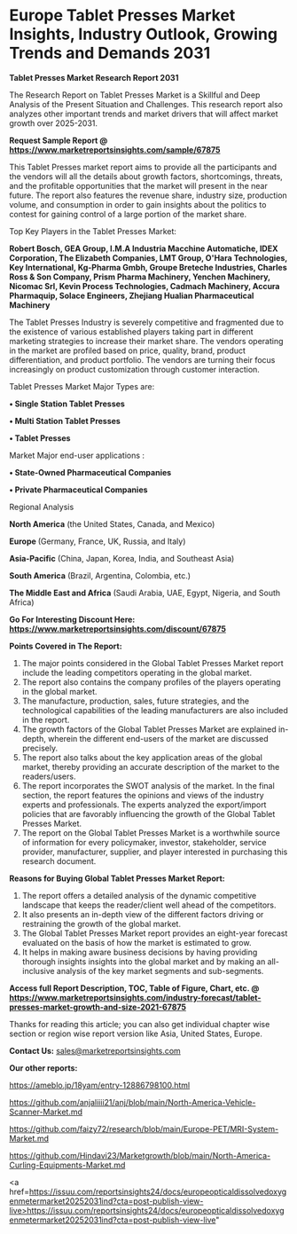 # Europe Tablet Presses Market Insights, Industry Outlook, Growing Trends and Demands 2031

<strong>Tablet Presses Market Research Report 2031</strong>

The Research Report on Tablet Presses Market is a Skillful and Deep Analysis of the Present Situation and Challenges. This research report also analyzes other important trends and market drivers that will affect market growth over 2025-2031.

<strong>Request Sample Report @ <a href=https://www.marketreportsinsights.com/sample/67875>https://www.marketreportsinsights.com/sample/67875</a></strong>

This Tablet Presses market report aims to provide all the participants and the vendors will all the details about growth factors, shortcomings, threats, and the profitable opportunities that the market will present in the near future. The report also features the revenue share, industry size, production volume, and consumption in order to gain insights about the politics to contest for gaining control of a large portion of the market share.

Top Key Players in the Tablet Presses Market:

<strong>Robert Bosch, GEA Group, I.M.A Industria Macchine Automatiche, IDEX Corporation, The Elizabeth Companies, LMT Group, O&#39;Hara Technologies, Key International, Kg-Pharma Gmbh, Groupe Breteche Industries, Charles Ross & Son Company, Prism Pharma Machinery, Yenchen Machinery, Nicomac Srl, Kevin Process Technologies, Cadmach Machinery, Accura Pharmaquip, Solace Engineers, Zhejiang Hualian Pharmaceutical Machinery</strong>

The Tablet Presses Industry is severely competitive and fragmented due to the existence of various established players taking part in different marketing strategies to increase their market share. The vendors operating in the market are profiled based on price, quality, brand, product differentiation, and product portfolio. The vendors are turning their focus increasingly on product customization through customer interaction.

Tablet Presses Market Major Types are:

<strong>• Single Station Tablet Presses

• Multi Station Tablet Presses

• Tablet Presses</strong>

Market Major end-user applications :

<strong>• State-Owned Pharmaceutical Companies

• Private Pharmaceutical Companies</strong>

Regional Analysis

</u><strong><b>North America</b></strong> (the United States, Canada, and Mexico)

<strong><b>Europe </b></strong>(Germany, France, UK, Russia, and Italy)

<strong><b>Asia-Pacific</b></strong> (China, Japan, Korea, India, and Southeast Asia)

<strong><b>South America</b></strong> (Brazil, Argentina, Colombia, etc.)

<strong><b>The Middle East and Africa</b></strong> (Saudi Arabia, UAE, Egypt, Nigeria, and South Africa)

<strong>Go For Interesting Discount Here: <a href=https://www.marketreportsinsights.com/discount/67875>https://www.marketreportsinsights.com/discount/67875</a></strong>

<strong>Points Covered in The Report:</strong>
<ol>
  <li>The major points considered in the Global Tablet Presses Market report include the leading competitors operating in the global market.</li>
  <li>The report also contains the company profiles of the players operating in the global market.</li>
  <li>The manufacture, production, sales, future strategies, and the technological capabilities of the leading manufacturers are also included in the report.</li>
  <li>The growth factors of the Global Tablet Presses Market are explained in-depth, wherein the different end-users of the market are discussed precisely.</li>
  <li>The report also talks about the key application areas of the global market, thereby providing an accurate description of the market to the readers/users.</li>
  <li>The report incorporates the SWOT analysis of the market. In the final section, the report features the opinions and views of the industry experts and professionals. The experts analyzed the export/import policies that are favorably influencing the growth of the Global Tablet Presses Market.</li>
  <li>The report on the Global Tablet Presses Market is a worthwhile source of information for every policymaker, investor, stakeholder, service provider, manufacturer, supplier, and player interested in purchasing this research document.</li>
</ol>
<strong>Reasons for Buying Global Tablet Presses Market Report:</strong>

<ol>
  <li>The report offers a detailed analysis of the dynamic competitive landscape that keeps the reader/client well ahead of the competitors.</li>
  <li>It also presents an in-depth view of the different factors driving or restraining the growth of the global market.</li>
  <li>The Global Tablet Presses Market report provides an eight-year forecast evaluated on the basis of how the market is estimated to grow.</li>
  <li>It helps in making aware business decisions by having providing thorough insights insights into the global market and by making an all-inclusive analysis of the key market segments and sub-segments.</li>
</ol>
<strong>Access full Report Description, TOC, Table of Figure, Chart, etc. @ <a href=https://www.marketreportsinsights.com/industry-forecast/tablet-presses-market-growth-and-size-2021-67875>https://www.marketreportsinsights.com/industry-forecast/tablet-presses-market-growth-and-size-2021-67875</a></strong>


Thanks for reading this article; you can also get individual chapter wise section or region wise report version like Asia, United States, Europe.

<strong>Contact Us:</strong>
sales@marketreportsinsights.com

<strong>Our other reports:</strong>

<a href=https://ameblo.jp/18yam/entry-12886798100.html>https://ameblo.jp/18yam/entry-12886798100.html</a>

<a href=https://github.com/anjaliiii21/anj/blob/main/North-America-Vehicle-Scanner-Market.md>https://github.com/anjaliiii21/anj/blob/main/North-America-Vehicle-Scanner-Market.md</a>

<a href=https://github.com/faizy72/research/blob/main/Europe-PET/MRI-System-Market.md>https://github.com/faizy72/research/blob/main/Europe-PET/MRI-System-Market.md</a>

<a href=https://github.com/Hindavi23/Marketgrowth/blob/main/North-America-Curling-Equipments-Market.md>https://github.com/Hindavi23/Marketgrowth/blob/main/North-America-Curling-Equipments-Market.md</a>

<a href=https://issuu.com/reportsinsights24/docs/europeopticaldissolvedoxygenmetermarket20252031ind?cta=post-publish-view-live>https://issuu.com/reportsinsights24/docs/europeopticaldissolvedoxygenmetermarket20252031ind?cta=post-publish-view-live</a>"
